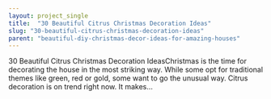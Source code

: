 ```yaml
---
layout: project_single
title:  "30 Beautiful Citrus Christmas Decoration Ideas"
slug: "30-beautiful-citrus-christmas-decoration-ideas"
parent: "beautiful-diy-christmas-decor-ideas-for-amazing-houses"
---
```

30 Beautiful Citrus Christmas Decoration IdeasChristmas is the time for decorating the house in the most striking way. While some opt for traditional themes like green, red or gold, some want to go the unusual way. Citrus decoration is on trend right now. It makes…